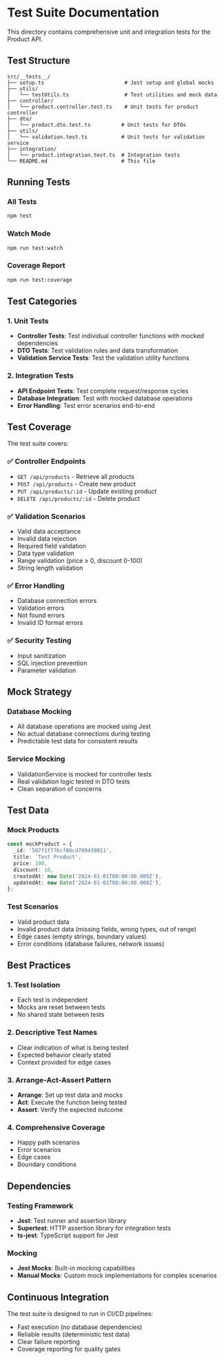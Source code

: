 # Test Suite Documentation

This directory contains comprehensive unit and integration tests for the Product API.

## Test Structure

```
src/__tests__/
├── setup.ts                          # Jest setup and global mocks
├── utils/
│   └── testUtils.ts                  # Test utilities and mock data
├── controller/
│   └── product.controller.test.ts    # Unit tests for product controller
├── dto/
│   └── product.dto.test.ts          # Unit tests for DTOs
├── utils/
│   └── validation.test.ts           # Unit tests for validation service
├── integration/
│   └── product.integration.test.ts  # Integration tests
└── README.md                        # This file
```

## Running Tests

### All Tests
```bash
npm test
```

### Watch Mode
```bash
npm run test:watch
```

### Coverage Report
```bash
npm run test:coverage
```

## Test Categories

### 1. Unit Tests
- **Controller Tests**: Test individual controller functions with mocked dependencies
- **DTO Tests**: Test validation rules and data transformation
- **Validation Service Tests**: Test the validation utility functions

### 2. Integration Tests
- **API Endpoint Tests**: Test complete request/response cycles
- **Database Integration**: Test with mocked database operations
- **Error Handling**: Test error scenarios end-to-end

## Test Coverage

The test suite covers:

### ✅ Controller Endpoints
- `GET /api/products` - Retrieve all products
- `POST /api/products` - Create new product
- `PUT /api/products/:id` - Update existing product
- `DELETE /api/products/:id` - Delete product

### ✅ Validation Scenarios
- Valid data acceptance
- Invalid data rejection
- Required field validation
- Data type validation
- Range validation (price ≥ 0, discount 0-100)
- String length validation

### ✅ Error Handling
- Database connection errors
- Validation errors
- Not found errors
- Invalid ID format errors

### ✅ Security Testing
- Input sanitization
- SQL injection prevention
- Parameter validation

## Mock Strategy

### Database Mocking
- All database operations are mocked using Jest
- No actual database connections during testing
- Predictable test data for consistent results

### Service Mocking
- ValidationService is mocked for controller tests
- Real validation logic tested in DTO tests
- Clean separation of concerns

## Test Data

### Mock Products
```typescript
const mockProduct = {
  _id: '507f1f77bcf86cd799439011',
  title: 'Test Product',
  price: 100,
  discount: 10,
  createdAt: new Date('2024-01-01T00:00:00.000Z'),
  updatedAt: new Date('2024-01-01T00:00:00.000Z'),
};
```

### Test Scenarios
- Valid product data
- Invalid product data (missing fields, wrong types, out of range)
- Edge cases (empty strings, boundary values)
- Error conditions (database failures, network issues)

## Best Practices

### 1. Test Isolation
- Each test is independent
- Mocks are reset between tests
- No shared state between tests

### 2. Descriptive Test Names
- Clear indication of what is being tested
- Expected behavior clearly stated
- Context provided for edge cases

### 3. Arrange-Act-Assert Pattern
- **Arrange**: Set up test data and mocks
- **Act**: Execute the function being tested
- **Assert**: Verify the expected outcome

### 4. Comprehensive Coverage
- Happy path scenarios
- Error scenarios
- Edge cases
- Boundary conditions

## Dependencies

### Testing Framework
- **Jest**: Test runner and assertion library
- **Supertest**: HTTP assertion library for integration tests
- **ts-jest**: TypeScript support for Jest

### Mocking
- **Jest Mocks**: Built-in mocking capabilities
- **Manual Mocks**: Custom mock implementations for complex scenarios

## Continuous Integration

The test suite is designed to run in CI/CD pipelines:
- Fast execution (no database dependencies)
- Reliable results (deterministic test data)
- Clear failure reporting
- Coverage reporting for quality gates

